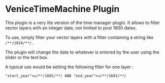# VeniceTimeMachine Plugin

This plugin is a very lite version of the time manager plugin. It allows to filter vector layers with an integer date, not limited to post 1900 dates.

To use, simply filter your vector layers with a filter containing a string like `/**/1824/**/`.

The plugin will change the date to whatever is entered by the user using the slider or the text box.

A typical use would be setting the following filter for one layer :

    "start_year"<=/**/1601/**/ AND "end_year">=/**/1601/**/
